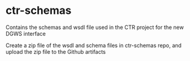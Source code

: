 # ctr-schemas

Contains the schemas and wsdl file used in the CTR project for the new DGWS interface


Create a zip file of the wsdl and schema files in ctr-schemas repo, and upload the zip file to the Github artifacts
